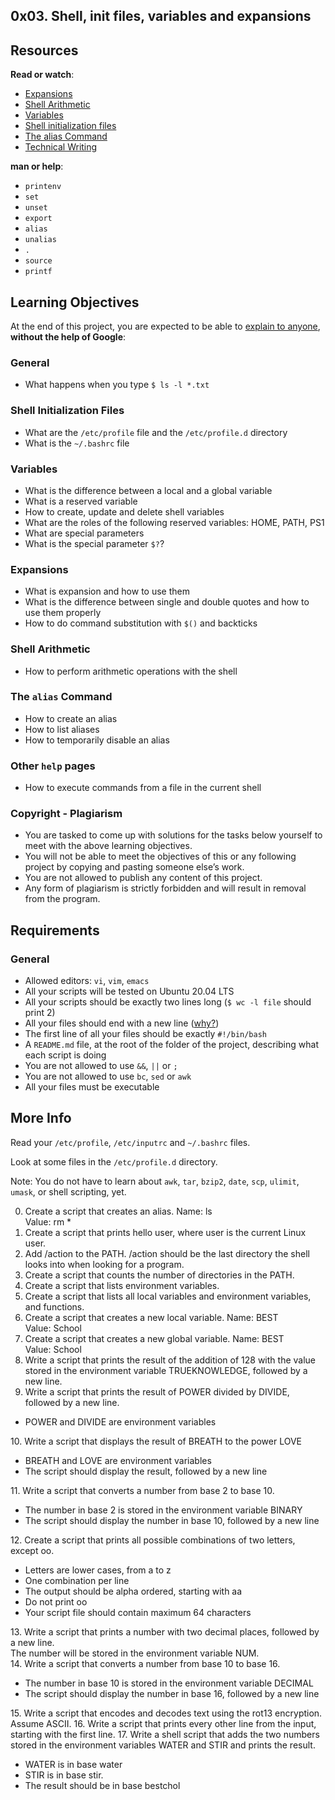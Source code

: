 <html>

<body>
<article class="">
<h1>0x03. Shell, init files, variables and expansions</h1>
  <div class="panel-body">
    <h2>Resources</h2>

<p><strong>Read or watch</strong>:</p>

<ul>
<li><a href="/rltoken/oXnzBjLBA9t9dr7WuftdmQ" title="Expansions" target="_blank">Expansions</a> </li>
<li><a href="/rltoken/PLSUQnBcKKU5eEgRfRDlug" title="Shell Arithmetic" target="_blank">Shell Arithmetic</a> </li>
<li><a href="/rltoken/SvdGNZJjKsPghzZEhaWu4Q" title="Variables" target="_blank">Variables</a> </li>
<li><a href="/rltoken/tqud57kjsSYgDfeZDlwl3g" title="Shell initialization files" target="_blank">Shell initialization files</a> </li>
<li><a href="/rltoken/zCemKQ8f1CxmODIs9dmcWg" title="The alias Command" target="_blank">The alias Command</a> </li>
<li><a href="/rltoken/wYrZr3t3DeAE8PpYHYWGiw" title="Technical Writing" target="_blank">Technical Writing</a></li>
</ul>

<p><strong>man or help</strong>:</p>

<ul>
<li><code>printenv</code></li>
<li><code>set</code></li>
<li><code>unset</code></li>
<li><code>export</code></li>
<li><code>alias</code></li>
<li><code>unalias</code></li>
<li><code>.</code></li>
<li><code>source</code></li>
<li><code>printf</code></li>
</ul>

<h2>Learning Objectives</h2>

<p>At the end of this project, you are expected to be able to <a href="/rltoken/d8LWxAXk9_gsvpPw3ICdwQ" title="explain to anyone" target="_blank">explain to anyone</a>, <strong>without the help of Google</strong>:</p>

<h3>General</h3>

<ul>
<li>What happens when you type <code>$ ls -l *.txt</code></li>
</ul>

<h3>Shell Initialization Files</h3>

<ul>
<li>What are the <code>/etc/profile</code> file and the <code>/etc/profile.d</code> directory</li>
<li>What is the <code>~/.bashrc</code> file</li>
</ul>

<h3>Variables</h3>

<ul>
<li>What is the difference between a local and a global variable</li>
<li>What is a reserved variable</li>
<li>How to create, update and delete shell variables</li>
<li>What are the roles of the following reserved variables: HOME, PATH, PS1</li>
<li>What are special parameters</li>
<li>What is the special parameter <code>$?</code>?</li>
</ul>

<h3>Expansions</h3>

<ul>
<li>What is expansion and how to use them</li>
<li>What is the difference between single and double quotes and how to use them properly</li>
<li>How to do command substitution with <code>$()</code> and backticks</li>
</ul>

<h3>Shell Arithmetic</h3>

<ul>
<li>How to perform arithmetic operations with the shell</li>
</ul>

<h3>The <code>alias</code> Command</h3>

<ul>
<li>How to create an alias</li>
<li>How to list aliases</li>
<li>How to temporarily disable an alias</li>
</ul>

<h3>Other <code>help</code> pages</h3>

<ul>
<li>How to execute commands from a file in the current shell</li>
</ul>

<h3>Copyright - Plagiarism</h3>

<ul>
<li>You are tasked to come up with solutions for the tasks below yourself to meet with the above learning objectives.</li>
<li>You will not be able to meet the objectives of this or any following project by copying and pasting someone else’s work. </li>
<li>You are not allowed to publish any content of this project.</li>
<li>Any form of plagiarism is strictly forbidden and will result in removal from the program.</li>
</ul>

<h2>Requirements</h2>

<h3>General</h3>

<ul>
<li>Allowed editors: <code>vi</code>, <code>vim</code>, <code>emacs</code></li>
<li>All your scripts will be tested on Ubuntu 20.04 LTS</li>
<li>All your scripts should be exactly two lines long (<code>$ wc -l file</code> should print 2)</li>
<li>All your files should end with a new line (<a href="http://unix.stackexchange.com/questions/18743/whats-the-point-in-adding-a-new-line-to-the-end-of-a-file/18789">why?</a>)</li>
<li>The first line of all your files should be exactly <code>#!/bin/bash</code></li>
<li>A <code>README.md</code> file, at the root of the folder of the project, describing what each script is doing</li>
<li>You are not allowed to use <code>&amp;&amp;</code>, <code>||</code> or <code>;</code></li>
<li>You are not allowed to use <code>bc</code>, <code>sed</code> or <code>awk</code></li>
<li>All your files must be executable</li>
</ul>

<h2>More Info</h2>

<p>Read your <code>/etc/profile</code>, <code>/etc/inputrc</code> and <code>~/.bashrc</code> files.</p>

<p>Look at some files in the <code>/etc/profile.d</code> directory.</p>

<p>Note: You do not have to learn about <code>awk</code>, <code>tar</code>, <code>bzip2</code>, <code>date</code>, <code>scp</code>, <code>ulimit</code>, <code>umask</code>, or shell scripting, yet.</p>

  </div>
</div>

0. Create a script that creates an alias.
     Name: ls <br/>
     Value: rm *<br/>
1. Create a script that prints hello user, where user is the current Linux user.
2. Add /action to the PATH. /action should be the last directory the shell looks into when looking for a program.
3. Create a script that counts the number of directories in the PATH.
4. Create a script that lists environment variables.
5. Create a script that lists all local variables and environment variables, and functions.
6. Create a script that creates a new local variable.
    Name: BEST<br/>
    Value: School<br/>
7. Create a script that creates a new global variable.
    Name: BEST<br/>
    Value: School<br/>
8. Write a script that prints the result of the addition of 128 with the value stored in the environment variable TRUEKNOWLEDGE, followed by a new line.
9. Write a script that prints the result of POWER divided by DIVIDE, followed by a new line.
<ul>
<li>POWER and DIVIDE are environment variables</li>
</ul>
10. Write a script that displays the result of BREATH to the power LOVE
<ul>
<li>BREATH and LOVE are environment variables</li>
<li>The script should display the result, followed by a new line</li>
</ul>
11. Write a script that converts a number from base 2 to base 10.

<ul>
<li>The number in base 2 is stored in the environment variable BINARY</li>
<li>The script should display the number in base 10, followed by a new line</li>
</ul>
12. Create a script that prints all possible combinations of two letters, except oo.

<ul>
<li>Letters are lower cases, from a to z</li>
<li>One combination per line</li>
<li>The output should be alpha ordered, starting with aa</li>
<li>Do not print oo</li>
<li>Your script file should contain maximum 64 characters</li>
</ul>
13. Write a script that prints a number with two decimal places, followed by a new line.<br/>
The number will be stored in the environment variable NUM.<br/>
14. Write a script that converts a number from base 10 to base 16.
<ul>
<li>The number in base 10 is stored in the environment variable DECIMAL</li>
<li>The script should display the number in base 16, followed by a new line</li>
</ul>
15. Write a script that encodes and decodes text using the rot13 encryption. Assume ASCII.
16. Write a script that prints every other line from the input, starting with the first line.
17. Write a shell script that adds the two numbers stored in the environment variables WATER and STIR and prints the result.
<ul>
<li>WATER is in base water</li>
<li>STIR is in base stir.</li>
<li>The result should be in base bestchol</li>
<ul>

</body>
</html>
